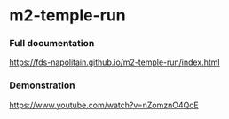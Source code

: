 # m2-temple-run

### Full documentation

https://fds-napolitain.github.io/m2-temple-run/index.html

### Demonstration

https://www.youtube.com/watch?v=nZomznO4QcE
